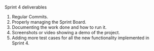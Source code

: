 Sprint 4 deliverables 

1.  Regular Commits.
2.  Properly managing the Sprint Board.
3.  Documenting the work done and how to run it.
4.  Screenshots or video showing a demo of the project.
5.  Adding more test cases for all the new functionality implemented in Sprint 4.

